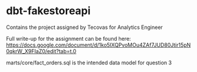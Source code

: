 # dbt-fakestoreapi
Contains the project assigned by Tecovas for Analytics Engineer

Full write-up for the assignment can be found here: 
	https://docs.google.com/document/d/1ko5IXQPvoMOu4ZAf7JUD80Jtir15pN0qkrW_X9FIaZ0/edit?tab=t.0

marts/core/fact_orders.sql is the intended data model for question 3
